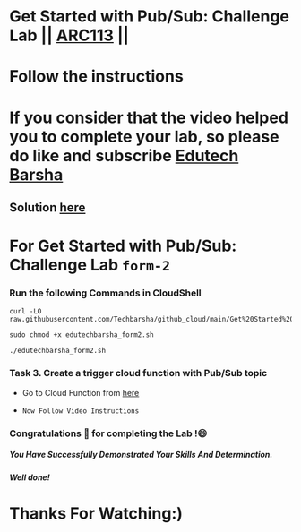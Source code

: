 # Get Started with Pub/Sub: Challenge Lab || [ARC113](https://www.cloudskillsboost.google/focuses/63246?parent=catalog) ||
# Follow the instructions

# If you consider that the video helped you to complete your lab, so please do like and subscribe [Edutech Barsha](https://www.youtube.com/@edutechbarsha)
## Solution [here](https://youtu.be/@edutechbarsha)

# For Get Started with Pub/Sub: Challenge Lab `form-2`

### Run the following Commands in CloudShell

```
curl -LO raw.githubusercontent.com/Techbarsha/github_cloud/main/Get%20Started%20with%20PubSub%20Challenge%20Lab/edutechbarsha_form2.sh

sudo chmod +x edutechbarsha_form2.sh

./edutechbarsha_form2.sh
```

### Task 3. Create a trigger cloud function with Pub/Sub topic

* Go to Cloud Function from [here](https://console.cloud.google.com/functions/add)

* `Now Follow Video Instructions`

### Congratulations 🎉 for completing the Lab !😄

##### *You Have Successfully Demonstrated Your Skills And Determination.*

#### *Well done!*

# Thanks For Watching:)
